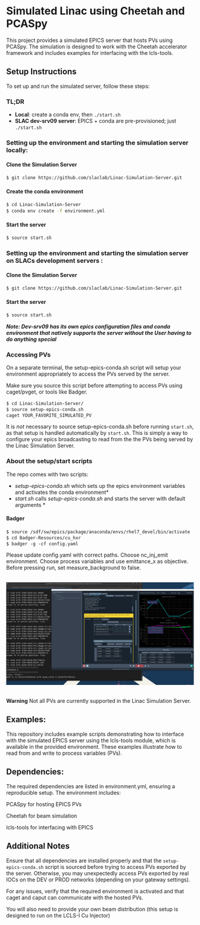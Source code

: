 # Simulated Linac using Cheetah and PCASpy

This project provides a simulated EPICS server that hosts PVs using PCASpy. The simulation is designed to work with the Cheetah accelerator framework and includes examples for interfacing with the lcls-tools.


## Setup Instructions
To set up and run the simulated server, follow these steps:
### TL;DR
- **Local**: create a conda env, then `./start.sh`
- **SLAC dev-srv09 server**: EPICS + conda are pre-provisioned; just `./start.sh`

### Setting up the environment and starting the simulation server locally:

#### Clone the Simulation Server
```sh
$ git clone https://github.com/slaclab/Linac-Simulation-Server.git
```
#### Create the conda environment
```sh
$ cd Linac-Simulation-Server
$ conda env create -f environment.yml
```
#### Start the server
```sh
$ source start.sh
```

### Setting up the environment and starting the simulation server on SLACs development servers :

#### Clone the Simulation Server
```sh
$ git clone https://github.com/slaclab/Linac-Simulation-Server.git
```

#### Start the server
```sh
$ source start.sh
```
***Note: Dev-srv09 has its own epics configuration files and conda environment that natively supports the server without the User having to do anything special***

### Accessing PVs

On a separate terminal, the setup-epics-conda.sh script will setup your environment appropriately to access the PVs served by the server.

Make sure you source this script before attempting to access PVs using caget/pvget, or tools like Badger.

```
$ cd Linac-Simulation-Server/
$ source setup-epics-conda.sh
caget YOUR_FAVORITE_SIMULATED_PV
```
It is _not_ necessary to source setup-epics-conda.sh before running `start.sh`, as that setup is handled automatically by `start.sh`. This is simply a way to configure your epics broadcasting to read from the the PVs being served by the Linac Simulation Server.

### About the setup/start scripts
The repo comes with two scripts:
* _setup-epics-conda.sh_ which sets up the epics environment variables and activates the conda environment*
* _start.sh_ calls _setup-epics-conda.sh_ and starts the server with default arguments *

#### Badger
```
$ source /sdf/sw/epics/package/anaconda/envs/rhel7_devel/bin/activate
$ cd Badger-Resources/cu_hxr
$ badger -g -cf config.yaml
```

Please update config.yaml with correct paths. Choose nc_inj_emit environment. Choose process variables and use emittance_x as objective. Before pressing run, set measure_background to false. 

<br/>
<img src="Screenshot.png" alt="drawing" width="1000"/>
<br/><br/>

**Warning** Not all PVs are currently supported in the Linac Simulation Server.

## Examples:

This repository includes example scripts demonstrating how to interface with the simulated EPICS server using the lcls-tools module, which is available in the provided environment. These examples illustrate how to read from and write to process variables (PVs).

## Dependencies:

The required dependencies are listed in environment.yml, ensuring a reproducible setup. The environment includes:

PCASpy for hosting EPICS PVs

Cheetah for beam simulation

lcls-tools for interfacing with EPICS

## Additional Notes

Ensure that all dependencies are installed properly and that the `setup-epics-conda.sh` script is sourced before trying to access PVs exported by the server. Otherwise, you may unexpectedly
access PVs exported by real IOCs on the DEV or PROD networks (depending on your gateway settings).

For any issues, verify that the required environment is activated and that caget and caput can communicate with the hosted PVs.

You will also need to provide your own beam distribution (this setup is designed to run on the LCLS-I Cu Injector)
